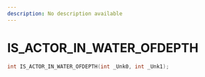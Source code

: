 ```yaml
---
description: No description available 
---
```


# IS_ACTOR_IN_WATER_OFDEPTH

```cpp
int IS_ACTOR_IN_WATER_OFDEPTH(int _Unk0, int _Unk1);
```